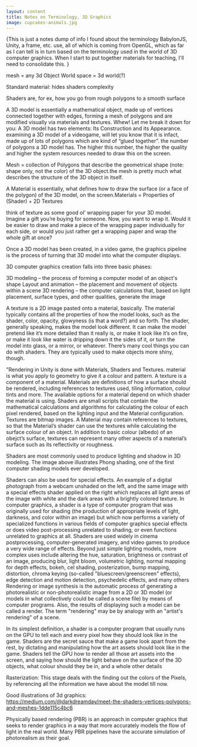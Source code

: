 ```yaml
---
layout: content
title: Notes on Terminology, 3D Graphics
image: cupcakes-animals.jpg
---
```


{This is just a notes dump of info I found about the terminology BabylonJS, Unity, a frame, etc. use, all of which is coming from OpenGL, which as far as I can tell is in turn based on the terminology used in the world of 3D computer graphics.
When I start to put together materials for teaching, I'll need to consolidate this. }

mesh = any 3d Object 
World space = 3d world(?)

Standard material: hides shaders complexity


Shaders are, for ex, how you go from rough polygons to a smooth surface 

A 3D model is essentially a mathematical object, made up of vertices connected together with edges, forming a mesh of polygons and are modified visually via materials and textures. Whew! Let me break it down for you:
A 3D model has two elements: Its Construction and its Appearance.
examining a 3D model of a videogame, will let you know that it is infact, made up of lots of polygons which are kind of “glued together”.
the number of polygons a 3D model has. The higher this number, the higher the quality and higher the system resources needed to draw this on the screen.

Mesh = collection of Polygons that describe the geometrical shape (note: shape only, not the color) of the 3D object.the mesh is pretty much what describes the structure of the 3D object in itself.

A Material is essentially, what defines how to draw the surface (or a face of the polygon) of the 3D model, on the screen.Materials = Properties of (Shader) + 2D Textures

think of texture as some good ol’ wrapping paper for your 3D model.  Imagine a gift you’re buying for someone. Now, you want to wrap it. Would it be easier to draw and make a piece of the wrapping paper individually for each side, or would you just rather get a wrapping paper and wrap the whole gift at once?

Once a 3D model has been created, in a video game, the graphics pipeline is the process of turning that 3D model into what the computer displays.

3D computer graphics creation falls into three basic phases:

3D modeling – the process of forming a computer model of an object's shape
Layout and animation – the placement and movement of objects within a scene
3D rendering – the computer calculations that, based on light placement, surface types, and other qualities, generate the image

A texture is a 2D image pasted onto a material, basically. The material typically contains all the properties of how the model looks, such as the shader, color, opacity, glowyness (is that a word?) and so forth. The shader, generally speaking, makes the model look different. It can make the model pretend like it’s more detailed than it really is, or make it look like it’s on fire, or make it look like water is dripping down it the sides of it, or turn the model into glass, or a mirror, or whatever. There’s  many cool things you can do with shaders. They are typically used to make objects more shiny, though.

"Rendering in Unity is done with Materials, Shaders and Textures.
material is what you apply to geometry to give it a colour and pattern. A texture is a component of a material.
Materials are definitions of how a surface should be rendered, including references to textures used, tiling information, colour tints and more. The available options for a material depend on which shader the material is using.
Shaders are small scripts that contain the mathematical calculations and algorithms for calculating the colour of each pixel rendered, based on the lighting input and the Material configuration.
Textures are bitmap images. A Material may contain references to textures, so that the Material’s shader can use the textures while calculating the surface colour of an object. In addition to basic colour (albedo) of an obejct’s surface, textures can represent many other aspects of a material’s surface such as its reflectivity or roughness.


Shaders are most commonly used to produce lighting and shadow in 3D modeling. The image above illustrates Phong shading, one of the first computer shading models ever developed.

Shaders can also be used for special effects. An example of a digital photograph from a webcam unshaded on the left, and the same image with a special effects shader applied on the right which replaces all light areas of the image with white and the dark areas with a brightly colored texture.
In computer graphics, a shader is a type of computer program that was originally used for shading (the production of appropriate levels of light, darkness, and color within an image) but which now performs a variety of specialized functions in various fields of computer graphics special effects or does video post-processing unrelated to shading, or even functions unrelated to graphics at all.  Shaders are used widely in cinema postprocessing, computer-generated imagery, and video games to produce a very wide range of effects. Beyond just simple lighting models, more complex uses include altering the hue, saturation, brightness or contrast of an image, producing blur, light bloom, volumetric lighting, normal mapping for depth effects, bokeh, cel shading, posterization, bump mapping, distortion, chroma keying (so-called "bluescreen/greenscreen" effects), edge detection and motion detection, psychedelic effects, and many others
Rendering or image synthesis is the automatic process of generating a photorealistic or non-photorealistic image from a 2D or 3D model (or models in what collectively could be called a scene file) by means of computer programs. Also, the results of displaying such a model can be called a render. The term "rendering" may be by analogy with an "artist's rendering" of a scene.

In its simplest definition, a shader is a computer program that usually runs on the GPU to tell each and every pixel how they should look like in the game. Shaders are the secret sauce that make a game look apart from the rest, by dictating and manipulating how the art assets should look like in the game.
Shaders tell the GPU how to render all those art assets into the screen, and saying how should the light behave on the surface of the 3D objects, what colour should they be in, and a whole other details


Rasterization: This stage deals with the finding out the colors of the Pixels, by referencing all the information we have about the model till now.

Good illustrations of 3d graphics:  https://medium.com/@darkdreamday/meet-the-shaders-vertices-polygons-and-meshes-1dde115c4bc6

Physically based rendering (PBR) is an approach in computer graphics that seeks to render graphics in a way that more accurately models the flow of light in the real world. Many PBR pipelines have the accurate simulation of photorealism as their goal. 

